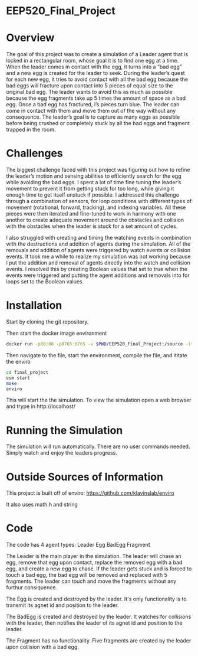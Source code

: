 # EEP520_Final_Project

Overview
===
The goal of this project was to create a simulation of a Leader agent that is locked in a rectangular room, whose goal it is to find one egg at a time. When the leader comes in contact with the egg, it turns into a “bad egg” and a new egg is created for the leader to seek. During the leader’s quest for each new egg, it tries to avoid contact with all the bad egg because the bad eggs will fracture upon contact into 5 pieces of equal size to the original bad egg. The leader wants to avoid this as much as possible because the egg fragments take up 5 times the amount of space as a bad egg. Once a bad egg has fractured, i’s pieces turn blue. The leader can come in contact with them and move them out of the way without any consequence. The leader’s goal is to capture as many eggs as possible before being crushed or completely stuck by all the bad eggs and fragment trapped in the room. 

Challenges
===
The biggest challenge faced with this project was figuring out how to refine the leader’s motion and sensing abilities to efficiently search for the egg while avoiding the bad eggs. I spent a lot of time fine tuning the leader’s movement to prevent it from getting stuck for too long, while giving it enough time to get itself unstuck if possible. I addressed this challenge through a combination of sensors, for loop conditions with different types of movement (rotational, forward, tracking), and indexing variables. All these pieces were then iterated and fine-tuned to work in harmony with one another to create adequate movement around the obstacles and collision with the obstacles when the leader is stuck for a set amount of cycles.   

I also struggled with creating and timing the watching events in combination with the destructions and addition of agents during the simulation. All of the removals and addition of agents were triggered by watch events or collision events. It took me a while to realize my simulation was not working because I put the addition and removal of agents directly into the watch and collision events.  I resolved this by creating Boolean values that set to true when the events were triggered and putting the agent additions and removals into for loops set to the Boolean values. 


Installation
===

Start by cloning the git repository.

Then start the docker image environment
```bash
docker run -p80:80 -p8765:8765 -v $PWD/EEP520_Final_Project:/source -it klavins/enviro:v1.61 bash

```
Then navigate to the file, start the environment, compile the file, and ititate the enviro
```bash
cd final_project
esm start
make
enviro
```
This will start the the simulation. 
To view the simulation open a web browser and trype in http://localhost/


Running the Simulation
===

The simulation will run automatically. There are no user commands needed. Simply watch and enjoy the leaders progress.


Outside Sources of Information
===
This project is built off of enviro: https://github.com/klavinslab/enviro

It also uses math.h and string


Code
===

The code has 4 agent types:
  Leader
  Egg
  BadEgg
  Fragment
  
The Leader is the main player in the simulation. The leader will chase an egg, remove that egg upon contact, replace the removed egg with a bad egg, and create a new egg to chase. If the leader gets stuck and is forced to touch a bad egg, the bad egg will be removed and replaced with 5 fragments. The leader can touch and move the fragments without any furthur consiquence.

The Egg is created and destroyed by the leader. It's only functionality is to transmit its agnet id and position to the leader. 

The BadEgg is created and destroyed by the leader. It watches for collisions with the leader, then notifies the leader of its agnet id and position to the leader. 

The Fragment has no functionality. Five fragments are created by the leader upon collision with a bad egg. 

